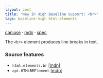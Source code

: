 ```yaml
---
layout: post
title: "New in High Baseline Support: <br>"
tags: baseline-high html-elements
---
```


[caniuse](https://caniuse.com/?search=br) · [mdn](https://developer.mozilla.org/en-US/search?q=<br>) · [spec](https://html.spec.whatwg.org/multipage/text-level-semantics.html#the-br-element)

The `<br>` element produces line breaks in text.

### Source features

- ``html.elements.br`` [[mdn]](https://developer.mozilla.org/en-US/search?q=html.elements.br)
- ``api.HTMLBRElement`` [[mdn]](https://developer.mozilla.org/en-US/search?q=api.HTMLBRElement)
